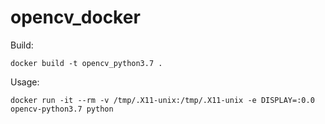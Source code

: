 # opencv_docker
Build:
```
docker build -t opencv_python3.7 .
```

Usage:
```
docker run -it --rm -v /tmp/.X11-unix:/tmp/.X11-unix -e DISPLAY=:0.0 opencv-python3.7 python
```
